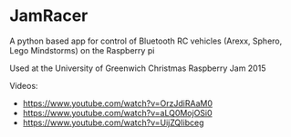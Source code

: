 # JamRacer
A python based app for control of Bluetooth RC vehicles (Arexx, Sphero, Lego Mindstorms) on the Raspberry pi

Used at the University of Greenwich Christmas Raspberry Jam 2015

Videos:
- https://www.youtube.com/watch?v=OrzJdiRAaM0
- https://www.youtube.com/watch?v=aLQ0MojOSi0
- https://www.youtube.com/watch?v=UijZQIibceg
